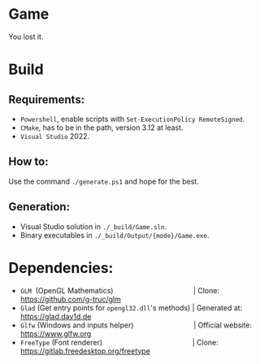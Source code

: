 # Game
You lost it.

# Build
## Requirements:
- `Powershell`, enable scripts with `Set-ExecutionPolicy RemoteSigned`.
- `CMake`, has to be in the path, version 3.12 at least.
- `Visual Studio` 2022.

## How to:
Use the command `./generate.ps1` and hope for the best.

## Generation:
- Visual Studio solution in `./_build/Game.sln`.
- Binary executables in `./_build/Output/{mode}/Game.exe`.

# Dependencies:
- `GLM`  (OpenGL Mathematics)                                        | Clone: https://github.com/g-truc/glm
- `Glad` (Get entry points for `opengl32.dll`'s methods) | Generated at: https://glad.dav1d.de
- `Glfw` (Windows and inputs helper)                              | Official website: https://www.glfw.org
- `FreeType` (Font renderer)                                             | Clone: https://gitlab.freedesktop.org/freetype